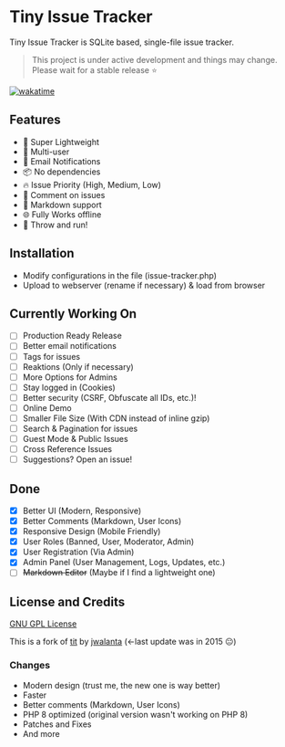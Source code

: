 # Tiny Issue Tracker

Tiny Issue Tracker is SQLite based, single-file issue tracker.

> This project is under active development and things may change. Please wait for a stable release ⭐️

[![wakatime](https://wakatime.com/badge/github/JMcrafter26/tiny-issue-tracker.svg)](https://wakatime.com/badge/github/JMcrafter26/tiny-issue-tracker)

## Features

- :rocket: Super Lightweight
- :busts_in_silhouette: Multi-user
- :email: Email Notifications
- :package: No dependencies
- :fire: Issue Priority (High, Medium, Low)
- :speech_balloon: Comment on issues
- :memo: Markdown support
- 🌐 Fully Works offline
- :running: Throw and run!

## Installation

- Modify configurations in the file (issue-tracker.php)
- Upload to webserver (rename if necessary) & load from browser

## Currently Working On

- [ ] Production Ready Release
- [ ] Better email notifications
- [ ] Tags for issues
- [ ] Reaktions (Only if necessary)
- [ ] More Options for Admins
- [ ] Stay logged in (Cookies)
- [ ] Better security (CSRF, Obfuscate all IDs, etc.)!
- [ ] Online Demo
- [ ] Smaller File Size (With CDN instead of inline gzip)
- [ ] Search & Pagination for issues
- [ ] Guest Mode & Public Issues
- [ ] Cross Reference Issues
- [ ] Suggestions? Open an issue!

## Done

- [x] Better UI (Modern, Responsive)
- [x] Better Comments (Markdown, User Icons)
- [x] Responsive Design (Mobile Friendly)
- [x] User Roles (Banned, User, Moderator, Admin)
- [x] User Registration (Via Admin)
- [x] Admin Panel (User Management, Logs, Updates, etc.)
- [ ] ~~Markdown Editor~~ (Maybe if I find a lightweight one)

## License and Credits

[GNU GPL License](./LICENSE)

This is a fork of [tit](https://github.com/jwalanta/tit) by [jwalanta](https://github.com/jwalanta/) (<-last update was in 2015 😐)

### Changes

- Modern design (trust me, the new one is way better)
- Faster
- Better comments (Markdown, User Icons)
- PHP 8 optimized (original version wasn't working on PHP 8)
- Patches and Fixes
- And more
